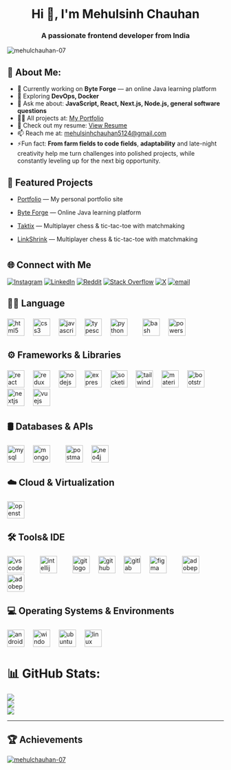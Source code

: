 <h1 align="center">Hi 👋, I'm Mehulsinh Chauhan</h1>
<h3 align="center">A passionate frontend developer from India</h3>

<p align="left"> <img src="https://komarev.com/ghpvc/?username=mehulchauhan-07&label=Profile%20views&color=0e75b6&style=flat" alt="mehulchauhan-07" /> </p>

<!-- <p align="left"> <a href="https://github.com/ryo-ma/github-profile-trophy"><img src="https://github-profile-trophy.vercel.app/?username=mehulchauhan-07" alt="mehulchauhan-07" /></a> </p> -->

## 💫 About Me:

- 🔭 Currently working on **Byte Forge** — an online Java learning platform
- 🌱 Exploring **DevOps, Docker**
- 💬 Ask me about: **JavaScript, React, Next.js, Node.js, general software questions**
- 👨‍💻 All projects at: [My Portfolio](https://mehulchauhan22.github.io/web1/index.html)
- 📄 Check out my resume: [View Resume](https://drive.google.com/file/d/1QefDJ0Ra83eE3gvhbOLlp_ziLYRGyNv9/view?usp=drive_link)
- 📫 Reach me at: mehulsinhchauhan5124@gmail.com
- ⚡Fun fact: **From farm fields to code fields**, **adaptability** and late-night creativity help me turn challenges into polished projects, while constantly leveling up for the next big opportunity. 

###

## 📌 Featured Projects

- [Portfolio](https://github.com/mehulchauhan-07/web1) — My personal portfolio site

- [Byte Forge](https://github.com/mehulchauhan-07/byte-forge) — Online Java learning platform

- [Taktix](https://github.com/MehulChauhan-07/TakTix-Gaming_Platform) — Multiplayer chess & tic-tac-toe with matchmaking

- [LinkShrink](https://github.com/MehulChauhan-07/LinkShrink) — Multiplayer chess & tic-tac-toe with matchmaking

#

## 🌐 Connect with Me

[![Instagram](https://img.shields.io/badge/Instagram-%23E4405F.svg?logo=Instagram&logoColor=white)](https://instagram.com/mchauhan._.07) [![LinkedIn](https://img.shields.io/badge/LinkedIn-%230077B5.svg?logo=linkedin&logoColor=white)](https://linkedin.com/in/mehulsinhchauhan) [![Reddit](https://img.shields.io/badge/Reddit-%23FF4500.svg?logo=Reddit&logoColor=white)](https://reddit.com/user/Xstream_07) [![Stack Overflow](https://img.shields.io/badge/-Stackoverflow-FE7A16?logo=stack-overflow&logoColor=white)](https://stackoverflow.com/users/users/29568190/mehulsinh-chauhan) [![X](https://img.shields.io/badge/X-black.svg?logo=X&logoColor=white)](https://x.com/Mehulcinh_54) [![email](https://img.shields.io/badge/Email-D14836?logo=gmail&logoColor=white)](mailto:mehulsinhchauhan5124@gmail.com)

###

<h2 align="left">👨‍💻 Language</h2>

###

<div align="left">
  <img src="https://cdn.simpleicons.org/html5/E34F26" height="40" alt="html5 logo"  />
  <img width="12" />
  <img src="https://skillicons.dev/icons?i=css" height="40" alt="css3 logo"  />
  <img width="12" />
  <img src="https://cdn.jsdelivr.net/gh/devicons/devicon/icons/javascript/javascript-original.svg" height="40" alt="javascript logo"  />
  <img width="12" />
  <img src="https://cdn.jsdelivr.net/gh/devicons/devicon/icons/typescript/typescript-original.svg" height="40" alt="typescript logo"  />
  <img width="12" />
  <img src="https://cdn.jsdelivr.net/gh/devicons/devicon/icons/python/python-original.svg" height="40" alt="python logo"  />
  <img width="12" />
  <!-- <img src="https://cdn.jsdelivr.net/gh/devicons/devicon/icons/java/java-original.svg" height="40" alt="java logo"  /> -->
  <img width="12" />
  <img src="https://cdn.simpleicons.org/gnubash/4EAA25" height="40" alt="bash logo"  />
  <img width="12" />
  <img src="https://skillicons.dev/icons?i=powershell" height="40" alt="powershell logo"  />
  <img width="12" />
  <!-- <img src="https://skillicons.dev/icons?i=solidity" height="40" alt="solidity logo"  /> -->
</div>

###

<h2 align="left">⚙️ Frameworks & Libraries</h2>

###

<div align="left">
  <img src="https://cdn.jsdelivr.net/gh/devicons/devicon/icons/react/react-original.svg" height="40" alt="react logo"  />
  <img width="12" />
  <img src="https://cdn.jsdelivr.net/gh/devicons/devicon/icons/redux/redux-original.svg" height="40" alt="redux logo"  />
  <img width="12" />
  <img src="https://cdn.jsdelivr.net/gh/devicons/devicon/icons/nodejs/nodejs-original.svg" height="40" alt="nodejs logo"  />
  <img width="12" />
  <img src="https://skillicons.dev/icons?i=express" height="40" alt="express logo"  />
  <img width="12" />
  <img src="https://cdn.jsdelivr.net/gh/devicons/devicon/icons/socketio/socketio-original.svg" height="40" alt="socketio logo"  />
  <img width="12" />
  <img src="https://cdn.simpleicons.org/tailwindcss/06B6D4" height="40" alt="tailwindcss logo"  />
  <img width="12" />
  <img src="https://cdn.jsdelivr.net/gh/devicons/devicon/icons/materialui/materialui-original.svg" height="40" alt="materialui logo"  />
  <img width="12" />
  <img src="https://cdn.jsdelivr.net/gh/devicons/devicon/icons/bootstrap/bootstrap-original.svg" height="40" alt="bootstrap logo"  />
  <img width="12" />
  <img src="https://cdn.jsdelivr.net/gh/devicons/devicon/icons/nextjs/nextjs-original.svg" height="40" alt="nextjs logo"  />
  <img width="12" />
  <img src="https://cdn.jsdelivr.net/gh/devicons/devicon/icons/vuejs/vuejs-original.svg" height="40" alt="vuejs logo"  />
</div>

###

<h2 align="left">🛢️ Databases & APIs</h2>

###

<div align="left">
  <img src="https://cdn.simpleicons.org/mysql/4479A1" height="40" alt="mysql logo"  />
  <img width="12" />
  <img src="https://cdn.jsdelivr.net/gh/devicons/devicon/icons/mongodb/mongodb-original.svg" height="40" alt="mongodb logo"  />
  <img width="12" />
  <!-- <img src="https://cdn.jsdelivr.net/gh/devicons/devicon/icons/postgresql/postgresql-original.svg" height="40" alt="postgresql logo"  /> -->
  <img width="12" />
  <img src="https://cdn.simpleicons.org/postman/FF6C37" height="40" alt="postman logo"  />
  <img width="12" />
  <img src="https://cdn.simpleicons.org/neo4j/4581C3" height="40" alt="neo4j logo"  />
  <img width="12" />
  <!-- <img src="https://cdn.simpleicons.org/graphql/E10098" height="40" alt="graphql logo"  /> -->
</div>

###

<h2 align="left">☁️ Cloud & Virtualization</h2>

###

<div align="left">
  <img src="https://cdn.simpleicons.org/openstack/ED1944" height="40" alt="openstack logo"  />
</div>

###

<h2 align="left">🛠️ Tools& IDE</h2>

###

<div align="left">
  <img src="https://cdn.jsdelivr.net/gh/devicons/devicon/icons/vscode/vscode-original.svg" height="40" alt="vscode logo"  />
  <img width="12" />
  <!-- <img src="https://cdn.jsdelivr.net/gh/devicons/devicon/icons/jetbrains/jetbrains-original.svg" height="40" alt="jetbrains logo"  /> -->
  <img width="12" />
  <img src="https://cdn.jsdelivr.net/gh/devicons/devicon/icons/intellij/intellij-original.svg" height="40" alt="intellij logo"  />
  <img width="12" />
  <!-- <img src="https://skillicons.dev/icons?i=remix" height="40" alt="remix logo"  /> -->
  <img width="12" />
  <img src="https://cdn.jsdelivr.net/gh/devicons/devicon/icons/git/git-original.svg" height="40" alt="git logo"  />
  <img width="12" />
  <img src="https://skillicons.dev/icons?i=github" height="40" alt="github logo"  />
  <img width="12" />
  <img src="https://cdn.jsdelivr.net/gh/devicons/devicon/icons/gitlab/gitlab-original.svg" height="40" alt="gitlab logo"  />
  <img width="12" />
  <img src="https://cdn.jsdelivr.net/gh/devicons/devicon/icons/figma/figma-original.svg" height="40" alt="figma logo"  />
  <img width="12" />
  <!-- <img src="https://cdn.simpleicons.org/apachetomcat/F8DC75" height="40" alt="tomcat logo"  /> -->
  <img width="12" />
  <img src="https://skillicons.dev/icons?i=ps" height="40" alt="adobephotoshop logo"  />
  <img width="12" />
  <img src="https://skillicons.dev/icons?i=pr" height="40" alt="adobepremierepro logo"  />
</div>

###

<h2 align="left">💻 Operating Systems & Environments</h2>

###

<div align="left">
  <img src="https://cdn.simpleicons.org/android/3DDC84" height="40" alt="android logo"  />
  <img width="12" />
  <img src="https://cdn.jsdelivr.net/gh/devicons/devicon/icons/windows8/windows8-original.svg" height="40" alt="windows8 logo"  />
  <img width="12" />
  <img src="https://cdn.simpleicons.org/ubuntu/E95420" height="40" alt="ubuntu logo"  />
  <img width="12" />
  <img src="https://cdn.jsdelivr.net/gh/devicons/devicon/icons/linux/linux-original.svg" height="40" alt="linux logo"  />
</div>

###

# 📊 GitHub Stats:

![](https://github-readme-stats.vercel.app/api?username=MehulChauhan-07&theme=github_dark&hide_border=false&include_all_commits=false&count_private=false)<br/>
![](https://nirzak-streak-stats.vercel.app/?user=MehulChauhan-07&theme=github_dark&hide_border=false)<br/>
![](https://github-readme-stats.vercel.app/api/top-langs/?username=MehulChauhan-07&theme=github_dark&hide_border=false&include_all_commits=false&count_private=false&layout=compact)

---

<!-- [![](https://visitcount.itsvg.in/api?id=MehulChauhan-07&icon=0&color=0)](https://visitcount.itsvg.in) -->

## 🏆 Achievements

<p align="left"> <a href="https://github.com/ryo-ma/github-profile-trophy"><img src="https://github-profile-trophy.vercel.app/?username=mehulchauhan-07" alt="mehulchauhan-07" /></a> </p>

<!-- Proudly created with GPRM ( https://gprm.itsvg.in ) -->
